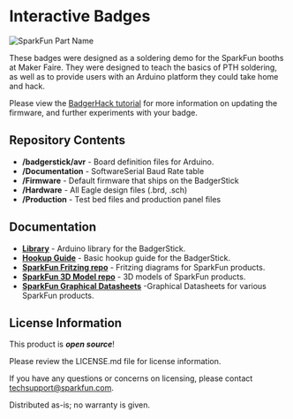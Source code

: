 Interactive Badges
==================
 
 ![SparkFun Part Name](https://cdn.sparkfun.com/assets/learn_tutorials/3/4/9/Badgerhack_Hookup_Guide-33.jpgt)
 
 These badges were designed as a soldering demo for the SparkFun booths at Maker Faire. 
 They were designed to teach the basics of PTH soldering, as well as to provide users with an Arduino platform they could take home and hack.
 
Please view the [BadgerHack tutorial](https://learn.sparkfun.com/tutorials/badgerhack) for more information on updating the firmware, and further experiments with your badge. 
 
 Repository Contents
-------------------

* **/badgerstick/avr** - Board definition files for Arduino.
* **/Documentation** - SoftwareSerial Baud Rate table
* **/Firmware** - Default firmware that ships on the BadgerStick
* **/Hardware** - All Eagle design files (.brd, .sch)
* **/Production** - Test bed files and production panel files

Documentation
--------------
* **[Library](https://github.com/sparkfun/SparkFun_LED_Array_8x7_Arduino_Library)** - Arduino library for the BadgerStick.
* **[Hookup Guide](https://learn.sparkfun.com/tutorials/badgerhack)** - Basic hookup guide for the BadgerStick. 
* **[SparkFun Fritzing repo](https://github.com/sparkfun/Fritzing_Parts)** - Fritzing diagrams for SparkFun products.
* **[SparkFun 3D Model repo](https://github.com/sparkfun/3D_Models)** - 3D models of SparkFun products. 
* **[SparkFun Graphical Datasheets](https://github.com/sparkfun/Graphical_Datasheets)** -Graphical Datasheets for various SparkFun products.


License Information
-------------------

This product is _**open source**_! 

Please review the LICENSE.md file for license information. 

If you have any questions or concerns on licensing, please contact techsupport@sparkfun.com.

Distributed as-is; no warranty is given.